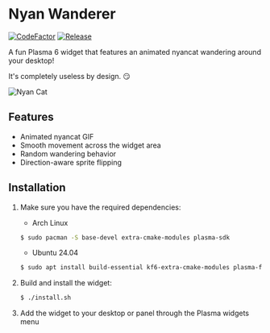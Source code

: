 # Nyan Wanderer

[![CodeFactor](https://www.codefactor.io/repository/github/attacktive/nyan-wanderer/badge)](https://www.codefactor.io/repository/github/attacktive/nyan-wanderer)
[![Release](https://github.com/Attacktive/nyan-wanderer/actions/workflows/release.yaml/badge.svg)](https://github.com/Attacktive/nyan-wanderer/actions/workflows/release.yaml)

A fun Plasma 6 widget that features an animated nyancat wandering around your desktop!

It's completely useless by design. 😏

![Nyan Cat](https://media4.giphy.com/media/v1.Y2lkPTc5MGI3NjExeDBscW5yOXB0dmtwdGIwN2tndDN6YXNuczJtM3BxYzFtaWRxbDBwbSZlcD12MV9pbnRlcm5hbF9naWZfYnlfaWQmY3Q9Zw/3nZckcvfbUZuTrYxND/giphy.gif)

## Features

- Animated nyancat GIF
- Smooth movement across the widget area
- Random wandering behavior
- Direction-aware sprite flipping

## Installation

1. Make sure you have the required dependencies:
	- Arch Linux
	```bash
	$ sudo pacman -S base-devel extra-cmake-modules plasma-sdk
	```
	- Ubuntu 24.04
	```bash
	$ sudo apt install build-essential kf6-extra-cmake-modules plasma-framework6-dev
	```

2. Build and install the widget:
	```bash
	$ ./install.sh
	```

3. Add the widget to your desktop or panel through the Plasma widgets menu

